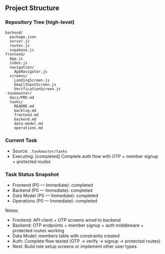 ## Project Structure

### Repository Tree (high-level)

```
backend/
  package.json
  server.js
  routes.js
  supabase.js
frontend/
  App.js
  index.js
  navigation/
    AppNavigator.js
  screens/
    LandingScreen.js
    EmailInputScreen.js
    VerificationScreen.js
.taskmaster/
  docs/PRD.md
  tasks/
    README.md
    backlog.md
    frontend.md
    backend.md
    data-model.md
    operations.md
```

### Current Task

- Source: `.taskmaster/tasks`
- Executing: [completed] Complete auth flow with OTP + member signup + protected routes

### Task Status Snapshot

- Frontend (P0 — Immediate): completed
- Backend (P0 — Immediate): completed
- Data Model (P0 — Immediate): completed
- Operations (P0 — Immediate): completed

Notes:
- Frontend: API client + OTP screens wired to backend
- Backend: OTP endpoints + member signup + auth middleware + protected routes working
- Data Model: members table with constraints created
- Auth: Complete flow tested (OTP → verify → signup → protected routes)
- Next: Build role setup screens or implement other user types


